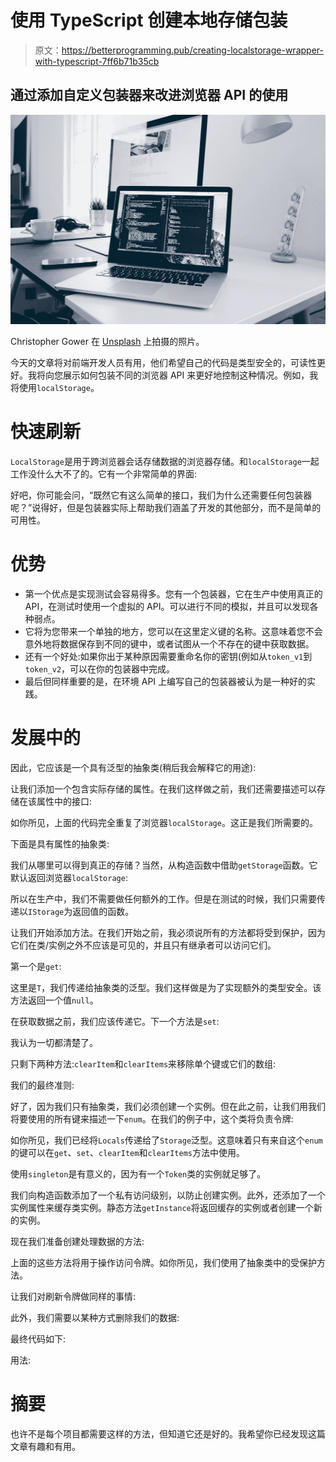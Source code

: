 # 使用 TypeScript 创建本地存储包装

> 原文：<https://betterprogramming.pub/creating-localstorage-wrapper-with-typescript-7ff6b71b35cb>

## 通过添加自定义包装器来改进浏览器 API 的使用

![](img/6dbf9b6e741eef8c6a4b2d2c71581c4a.png)

Christopher Gower 在 [Unsplash](https://unsplash.com?utm_source=medium&utm_medium=referral) 上拍摄的照片。

今天的文章将对前端开发人员有用，他们希望自己的代码是类型安全的，可读性更好。我将向您展示如何包装不同的浏览器 API 来更好地控制这种情况。例如，我将使用`localStorage`。

# 快速刷新

`LocalStorage`是用于跨浏览器会话存储数据的浏览器存储。和`localStorage`一起工作没什么大不了的。它有一个非常简单的界面:

好吧，你可能会问，“既然它有这么简单的接口，我们为什么还需要任何包装器呢？”说得好，但是包装器实际上帮助我们涵盖了开发的其他部分，而不是简单的可用性。

# 优势

*   第一个优点是实现测试会容易得多。您有一个包装器，它在生产中使用真正的 API，在测试时使用一个虚拟的 API。可以进行不同的模拟，并且可以发现各种弱点。
*   它将为您带来一个单独的地方，您可以在这里定义键的名称。这意味着您不会意外地将数据保存到不同的键中，或者试图从一个不存在的键中获取数据。
*   还有一个好处:如果你出于某种原因需要重命名你的密钥(例如从`token_v1`到`token_v2`，可以在你的包装器中完成。
*   最后但同样重要的是，在环境 API 上编写自己的包装器被认为是一种好的实践。

# 发展中的

因此，它应该是一个具有泛型的抽象类(稍后我会解释它的用途):

让我们添加一个包含实际存储的属性。在我们这样做之前，我们还需要描述可以存储在该属性中的接口:

如你所见，上面的代码完全重复了浏览器`localStorage`。这正是我们所需要的。

下面是具有属性的抽象类:

我们从哪里可以得到真正的存储？当然，从构造函数中借助`getStorage`函数。它默认返回浏览器`localStorage`:

所以在生产中，我们不需要做任何额外的工作。但是在测试的时候，我们只需要传递以`IStorage`为返回值的函数。

让我们开始添加方法。在我们开始之前，我必须说所有的方法都将受到保护，因为它们在类/实例之外不应该是可见的，并且只有继承者可以访问它们。

第一个是`get`:

这里是`T`，我们传递给抽象类的泛型。我们这样做是为了实现额外的类型安全。该方法返回一个值`null`。

在获取数据之前，我们应该传递它。下一个方法是`set`:

我认为一切都清楚了。

只剩下两种方法:`clearItem`和`clearItems`来移除单个键或它们的数组:

我们的最终准则:

好了，因为我们只有抽象类，我们必须创建一个实例。但在此之前，让我们用我们将要使用的所有键来描述一下`enum`。在我们的例子中，这个类将负责令牌:

如你所见，我们已经将`Locals`传递给了`Storage`泛型。这意味着只有来自这个`enum`的键可以在`get`、`set`、`clearItem`和`clearItems`方法中使用。

使用`singleton`是有意义的，因为有一个`Token`类的实例就足够了。

我们向构造函数添加了一个私有访问级别，以防止创建实例。此外，还添加了一个实例属性来缓存类实例。静态方法`getInstance`将返回缓存的实例或者创建一个新的实例。

现在我们准备创建处理数据的方法:

上面的这些方法将用于操作访问令牌。如你所见，我们使用了抽象类中的受保护方法。

让我们对刷新令牌做同样的事情:

此外，我们需要以某种方式删除我们的数据:

最终代码如下:

用法:

# 摘要

也许不是每个项目都需要这样的方法，但知道它还是好的。我希望你已经发现这篇文章有趣和有用。